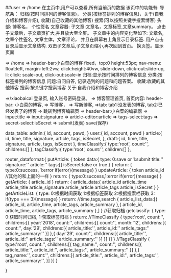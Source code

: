 
##user
=> /home 
在主页中,用户可以查看,所有当前页的数据
该页中的功能有:
  导航条： 归档(按时间排列的博客信息)，  分类(按标签排列的博客信息)，关于(自我介绍和博客介绍), 收藏(自己收藏的其他博客)  搜索(可以按照关键字搜索博客)
  头部: 博客名， 个性签名 
  文章容器:
    子文章:文章名，文章标签,文章summary。
    点击子文章后，子文章页扩大,并且放大至全屏。 子文章中的内容变化至如下:
      文章名, 文章个性签名, 文章主体，文章评论， 并且在屏幕右上角显示目录标签.
      用户点击目录后显示文章结构.
    双击子文章后,子文章页缩小,再次回到首页。
  换页签。显示页面

=> /home
 => header-bar:小白菜的博客 fixed，top:0  height:53px;
   nav-menu: float:left, margin-left:2vw, click:height:40vw, slide-down, click-out:slide-up,
     li: click: scale-out,  click-out:scale-in
    归档:显示按时间排列的博客信息
    分类:按标签排列的博客信息
    问题:自问自答, 记录遇到的问题和问题答案。
    收藏:收藏的其他博客
    搜索:按关键字搜索博客
    关于:自我介绍和博客介绍




=>/xiaobaicai
登录页, 输入账号密码登录。
=> 博客管理首页,
  首页内容:
    header-bar: 小白菜的博客, 
    => 写博客，
      => 写新博客,
      =>tab:
        tab1:没发表的博客,
        tab2:已经发表了的博客
    => 跳转到博客编辑页
      => header-bar:小白菜的编辑器
      => input:title
      => input:signature
      => article-editor:article
      => tags-select:tags
      => secret-select:isSecret
      => submit(发表) save(保存)


data_table:
  admin:{
    id,
    account,
    pawd,
  }
  user:{
    id,
    account,
    pawd
  }
  article:{
    id,
    time,
    title,
    signature,
    article,
    tags,
    isSecret,
  },
  draft:{
    id,
    time,
    title,
    signature,
    article,
    tags,
    isSecret
  },
  timeClassify:{
    type:'root',
    count:'',
    childrens:[]
  },
  tagClassify:{
    type:'root',
    count:'',
    children:[]
  },


router_dataformat:{
  putArticle:
    {
      token
      data:{
        type: 0:save or 1:submit
        title:''
        signature:''
        article:''
        tags:[]
        isSecret:false or true
      }
    }
    return:
      {
        type:0:success, 1:error
        if(error){message}
      }
  updateArticle:
    {
      token
      article_id
      //其他的和上面的一样
    }
    return:
      {
        type:0:success,1:error
        if(error){message}
      }
  getArticle:
    {
      article_id
    }
    return:
      {
        article_data:{
          article_id
          article_time
          article_title
          article_signature
          article_article
          article_tags
          article_isSecret
        }
      }
  getArticleList:
    {
      type: 0:根据时间获取 1:根据标签获取 2:根据搜索栏获取 3:
      if(type === 3){message}
    }
    return:
      //time,tags,search
      {
        article_list_data:[{
            article_id,
            article_time,
            article_tags,
            article_summary
          },{
            article_id,
            article_time,
            article_tags,
            article_summary
          },]
      }
  //获取归档
  getclassify:
    {
      type: 0:获取时间归档, 1:获取标签归档
    }
    return:
    //TimeClassify
      {
        type:'root',
        count:'',
        childrens:[{
          year:'2018',
          count:'',
          childrens:[{
            count:'',
            month:'12',
            childrens:[{
              count:'',
              day:'29',
              childrens:[{
                article_title:'',
                article_id:''
                article_tags:''
                article_summary:''
              }]
            },{
              day:'29',
              count:'',
              childrens:[{
                article_title:'',
                article_id:''
                article_tags:''
                article_summary:''
            }]
          }]
        }]
      }
    //TagsClassify
      {
        type:'root',
        count:'',
        childrens:[{
          tag_name:'',
          count:'',
          childrens:[{
            article_title:'',
            article_id:'',
            article_tags:'',
            article_summary:''
          }]
        },{
          tag_name:'',
          count:'',
          childrens:[{
            article_title:'',
            article_id:'',
            article_tags:'',
            article_summary:'',
          }]
        }]
      }
  
  
}